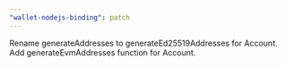 ```yaml
---
"wallet-nodejs-binding": patch
---
```


Rename generateAddresses to generateEd25519Addresses for Account.
Add generateEvmAddresses function for Account.
